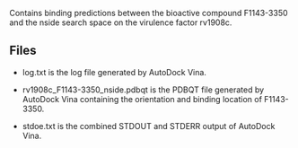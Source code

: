 Contains binding predictions between the bioactive compound F1143-3350 and the nside search space on the virulence factor rv1908c.

## Files

- log.txt is the log file generated by AutoDock Vina.

- rv1908c_F1143-3350_nside.pdbqt is the PDBQT file generated by AutoDock Vina containing the orientation and binding location of F1143-3350.

- stdoe.txt is the combined STDOUT and STDERR output of AutoDock Vina.


